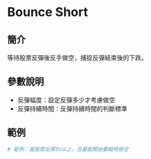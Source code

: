 # Bounce Short

## 簡介
等待股票反彈後反手做空，捕捉反彈結束後的下跌。

## 參數說明
- 反彈幅度：設定反彈多少才考慮做空
- 反彈持續時間：反彈持續時間的判斷標準

## 範例
```python
# 範例：當股票反彈3%以上，且量能開始萎縮時做空
